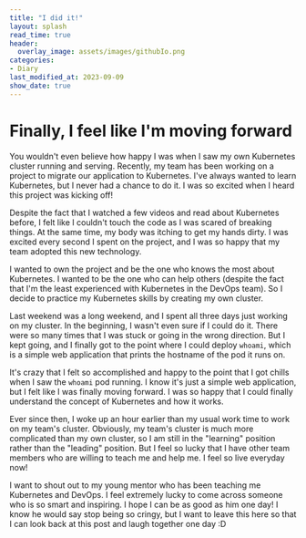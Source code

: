 ```yaml
---
title: "I did it!" 
layout: splash
read_time: true
header:
  overlay_image: assets/images/githubIo.png
categories:
- Diary
last_modified_at: 2023-09-09
show_date: true
---
```


# Finally, I feel like I'm moving forward

You wouldn't even believe how happy I was when I saw my own Kubernetes cluster running and serving. Recently, my team has been working on a project to migrate our application to Kubernetes. I've always wanted to learn Kubernetes, but I never had a chance to do it. I was so excited when I heard this project was kicking off!

Despite the fact that I watched a few videos and read about Kubernetes before, I felt like I couldn't touch the code as I was scared of breaking things. At the same time, my body was itching to get my hands dirty. I was excited every second I spent on the project, and I was so happy that my team adopted this new technology. 

I wanted to own the project and be the one who knows the most about Kubernetes. I wanted to be the one who can help others (despite the fact that I'm the least experienced with Kubernetes in the DevOps team). So I decide to practice my Kubernetes skills by creating my own cluster. 

Last weekend was a long weekend, and I spent all three days just working on my cluster. In the beginning, I wasn't even sure if I could do it. There were so many times that I was stuck or going in the wrong direction. But I kept going, and I finally got to the point where I could deploy `whoami`, which is a simple web application that prints the hostname of the pod it runs on.

It's crazy that I felt so accomplished and happy to the point that I got chills when I saw the `whoami` pod running. I know it's just a simple web application, but I felt like I was finally moving forward. I was so happy that I could finally understand the concept of Kubernetes and how it works.

Ever since then, I woke up an hour earlier than my usual work time to work on my team's cluster. Obviously, my team's cluster is much more complicated than my own cluster, so I am still in the "learning" position rather than the "leading" position. But I feel so lucky that I have other team members who are willing to teach me and help me. I feel so live everyday now!

I want to shout out to my young mentor who has been teaching me Kubernetes and DevOps. I feel extremely lucky to come across someone who is so smart and inspiring. I hope I can be as good as him one day! I know he would say stop being so cringy, but I want to leave this here so that I can look back at this post and laugh together one day :D
